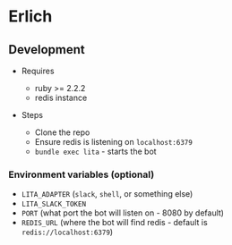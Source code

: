 # Erlich

## Development
- Requires
  - ruby >= 2.2.2
  - redis instance

- Steps
  - Clone the repo
  - Ensure redis is listening on `localhost:6379`
  - `bundle exec lita` - starts the bot

### Environment variables (optional)

- `LITA_ADAPTER` (`slack`, `shell`, or something else)
- `LITA_SLACK_TOKEN`
- `PORT` (what port the bot will listen on - 8080 by default)
- `REDIS_URL` (where the bot will find redis - default is `redis://localhost:6379`)
